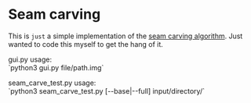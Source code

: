 # Seam carving
This is `just` a simple implementation of the [seam carving algorithm](https://en.wikipedia.org/wiki/Seam_carving). Just wanted to code this myself to get the hang of it.
<P>
<P>
gui.py usage:<br>
`python3 gui.py file/path.img`
<P>
seam_carve_test.py usage:<br>
`python3 seam_carve_test.py [--base|--full] input/directory/`

